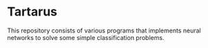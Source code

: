# Tartarus
This repository consists of various programs that implements neural networks to solve some simple classification problems.
